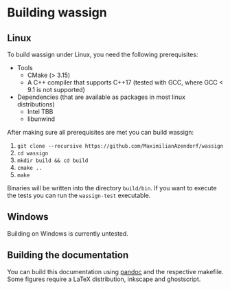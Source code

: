 # Building wassign

## Linux

To build wassign under Linux, you need the following prerequisites:

* Tools
  * CMake (> 3.15)
  * A C++ compiler that supports C++17 (tested with GCC, where GCC < 9.1 is not supported)
* Dependencies (that are available as packages in most linux distributions)
  * Intel TBB
  * libunwind

After making sure all prerequisites are met you can build wassign:

1. `git clone --recursive https://github.com/MaximilianAzendorf/wassign`
2. `cd wassign`
3. `mkdir build && cd build`
4. `cmake ..`
5. `make`

Binaries will be written into the directory `build/bin`. If you want to execute the tests you can run the `wassign-test` executable.

## Windows

Building on Windows is currently untested.

## Building the documentation

You can build this documentation using [pandoc](https://pandoc.org/) and the respective makefile. Some figures require a LaTeX distribution, inkscape and ghostscript.
